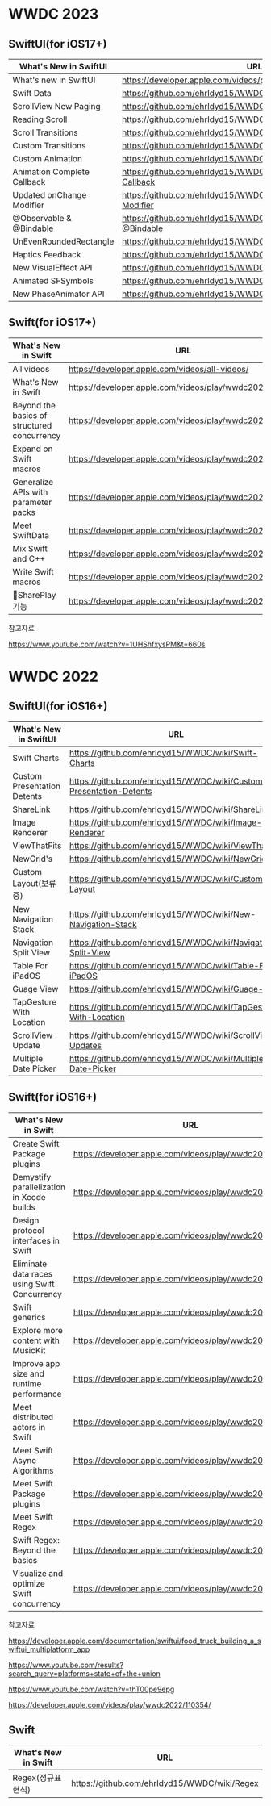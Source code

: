 # WWDC 2023

## SwiftUI(for iOS17+)

| What's New in SwiftUI | URL |
| ------ | ------ |
| What's new in SwiftUI | https://developer.apple.com/videos/play/wwdc2023/10148 |
| Swift Data | https://github.com/ehrldyd15/WWDC/wiki/Swift-Data |
| ScrollView New Paging | https://github.com/ehrldyd15/WWDC/wiki/ScrollView-New-Paging |
| Reading Scroll | https://github.com/ehrldyd15/WWDC/wiki/Reading-Scroll |
| Scroll Transitions | https://github.com/ehrldyd15/WWDC/wiki/Scroll-Transitions |
| Custom Transitions | https://github.com/ehrldyd15/WWDC/wiki/Custom-Transitions |
| Custom Animation | https://github.com/ehrldyd15/WWDC/wiki/Custom-Animation |
| Animation Complete Callback | https://github.com/ehrldyd15/WWDC/wiki/Animation-Complete-Callback |
| Updated onChange Modifier | https://github.com/ehrldyd15/WWDC/wiki/Updated-onChange-Modifier |
| @Observable & @Bindable | https://github.com/ehrldyd15/WWDC/wiki/@Observable-&-@Bindable |
| UnEvenRoundedRectangle | https://github.com/ehrldyd15/WWDC/wiki/UnEvenRoundedRectangle |
| Haptics Feedback | https://github.com/ehrldyd15/WWDC/wiki/Haptics-Feedback |
| New VisualEffect API | https://github.com/ehrldyd15/WWDC/wiki/New-VisualEffect-API |
| Animated SFSymbols | https://github.com/ehrldyd15/WWDC/wiki/Animated-SFSymbols |
| New PhaseAnimator API | https://github.com/ehrldyd15/WWDC/wiki/New-PhaseAnimator-API |

## Swift(for iOS17+)

| What's New in Swift | URL |
| ------ | ------ |
| All videos| https://developer.apple.com/videos/all-videos/ |
| What's New in Swift | https://developer.apple.com/videos/play/wwdc2023/10164 |
| Beyond the basics of structured concurrency | https://developer.apple.com/videos/play/wwdc2023/10170 |
| Expand on Swift macros | https://developer.apple.com/videos/play/wwdc2023/10167 |
| Generalize APIs with parameter packs | https://developer.apple.com/videos/play/wwdc2023/10168 |
| Meet SwiftData | https://developer.apple.com/videos/play/wwdc2023/10187 |
| Mix Swift and C++ | https://developer.apple.com/videos/play/wwdc2023/10172 |
| Write Swift macros | https://developer.apple.com/videos/play/wwdc2023/10166 |
| SharePlay 기능 | https://developer.apple.com/videos/play/wwdc2023/10166 |

참고자료

https://www.youtube.com/watch?v=1UHShfxysPM&t=660s

# WWDC 2022

## SwiftUI(for iOS16+)

| What's New in SwiftUI | URL |
| ------ | ------ |
| Swift Charts | https://github.com/ehrldyd15/WWDC/wiki/Swift-Charts |
| Custom Presentation Detents | https://github.com/ehrldyd15/WWDC/wiki/Custom-Presentation-Detents |
| ShareLink | https://github.com/ehrldyd15/WWDC/wiki/ShareLink |
| Image Renderer | https://github.com/ehrldyd15/WWDC/wiki/Image-Renderer |
| ViewThatFits | https://github.com/ehrldyd15/WWDC/wiki/ViewThatFits |
| NewGrid's | https://github.com/ehrldyd15/WWDC/wiki/NewGrid's |
| Custom Layout(보류중) | https://github.com/ehrldyd15/WWDC/wiki/Custom-Layout |
| New Navigation Stack | https://github.com/ehrldyd15/WWDC/wiki/New-Navigation-Stack |
| Navigation Split View | https://github.com/ehrldyd15/WWDC/wiki/Navigation-Split-View |
| Table For iPadOS | https://github.com/ehrldyd15/WWDC/wiki/Table-For-iPadOS |
| Guage View | https://github.com/ehrldyd15/WWDC/wiki/Guage-View |
| TapGesture With Location | https://github.com/ehrldyd15/WWDC/wiki/TapGesture-With-Location |
| ScrollView Update | https://github.com/ehrldyd15/WWDC/wiki/ScrollView-Updates |
| Multiple Date Picker | https://github.com/ehrldyd15/WWDC/wiki/Multiple-Date-Picker |

## Swift(for iOS16+)

| What's New in Swift | URL |
| ------ | ------ |
| Create Swift Package plugins | https://developer.apple.com/videos/play/wwdc2022/110401 |
| Demystify parallelization in Xcode builds | https://developer.apple.com/videos/play/wwdc2022/110364 |
| Design protocol interfaces in Swift | https://developer.apple.com/videos/play/wwdc2022/110353 |
| Eliminate data races using Swift Concurrency | https://developer.apple.com/videos/play/wwdc2022/110351 |
| Swift generics | https://developer.apple.com/videos/play/wwdc2022/110352 |
| Explore more content with MusicKit | https://developer.apple.com/videos/play/wwdc2022/110347 |
| Improve app size and runtime performance | https://developer.apple.com/videos/play/wwdc2022/110363 |
| Meet distributed actors in Swift | https://developer.apple.com/videos/play/wwdc2022/110356 |
| Meet Swift Async Algorithms | https://developer.apple.com/videos/play/wwdc2022/110355 |
| Meet Swift Package plugins | https://developer.apple.com/videos/play/wwdc2022/110359 |
| Meet Swift Regex | https://developer.apple.com/videos/play/wwdc2022/110357 |
| Swift Regex: Beyond the basics | https://developer.apple.com/videos/play/wwdc2022/110358 |
| Visualize and optimize Swift concurrency | https://developer.apple.com/videos/play/wwdc2022/110350 |

참고자료

https://developer.apple.com/documentation/swiftui/food_truck_building_a_swiftui_multiplatform_app

https://www.youtube.com/results?search_query=platforms+state+of+the+union

https://www.youtube.com/watch?v=thT00pe9epg

https://developer.apple.com/videos/play/wwdc2022/110354/

## Swift

| What's New in Swift | URL |
| ------ | ------ |
| Regex(정규표현식) | https://github.com/ehrldyd15/WWDC/wiki/Regex |

